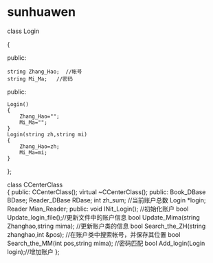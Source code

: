 # sunhuawen

class Login

{

public:

	string Zhang_Hao;  //帐号
	string Mi_Ma;   //密码
public:

	Login()
	{
		Zhang_Hao="";
		Mi_Ma="";
	}
	Login(string zh,string mi)
	{
		Zhang_Hao=zh;
		Mi_Ma=mi;
	}
};

class CCenterClass  
{
public:
	CCenterClass();
	virtual ~CCenterClass();
public:
	Book_DBase BDase;
	Reader_DBase RDase;
	int zh_sum; //当前账户总数
	Login *login;
	Reader Mian_Reader;
public:
	void INit_Login(); //初始化账户
	bool Update_login_file();//更新文件中的账户信息
	bool Update_Mima(string Zhanghao,string mima); //更新账户类的信息
	bool Search_the_ZH(string zhanghao,int &pos); //在账户类中搜索帐号，并保存其位置
	bool Search_the_MM(int pos,string mima);	//密码匹配
	bool Add_login(Login login);//增加账户
};
